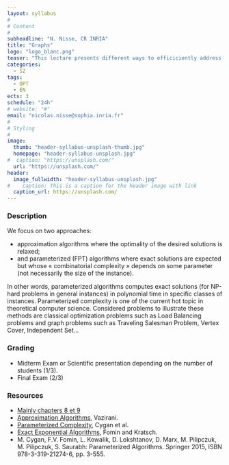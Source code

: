 ```yaml
---
layout: syllabus
#
# Content
#
subheadline: "N. Nisse, CR INRIA"
title: "Graphs"
logo: "logo_blanc.png"
teaser: "This lecture presents different ways to efficiciently address « difficult » (NP-hard) problems."
categories:
  - S2
tags:
  - OPT
  - EN
ects: 3
schedule: "24h"
# website: "#"
email: "nicolas.nisse@sophia.inria.fr"
#
# Styling
#
image:
  thumb: "header-syllabus-unsplash-thumb.jpg"
  homepage: "header-syllabus-unsplash.jpg"
#  caption: "https://unsplash.com/"
  url: "https://unsplash.com/"
header:
  image_fullwidth: "header-syllabus-unsplash.jpg"
#    caption: This is a caption for the header image with link
  caption_url: https://unsplash.com/
---
```


### Description ###

We focus on two approaches: 
 - approximation algorithms where the optimality of the desired solutions is relaxed; 
 - and parameterized (FPT) algorithms where exact solutions are expected but whose « combinatorial complexity » depends on some parameter (not necessarily the size of the instance). 
 
 In other words, parameterized algorithms computes exact solutions (for NP-hard problems in general instances) in polynomial time in specific classes of instances. Parameterized complexity is one of the current hot topic in theoretical computer science. 
Considered problems to illustrate these methods are classical optimization problems such as Load Balancing problems and graph problems such as Traveling Salesman Problem, Vertex Cover, Independent Set…


### Grading ###

- Midterm Exam or Scientific presentation depending on the number of students (1/3).
- Final Exam (2/3)

### Resources ###

- [Mainly chapters 8 et 9](http://www-sop.inria.fr/members/Nicolas.Nisse/lectures/)
- [Approximation Algorithms](https://doc.lagout.org/science/0_Computer%20Science/2_Algorithms/Approximation%20Algorithms%20%5BVazirani%202010-12-01%5D.pdf), Vazirani. 
- [Parameterized Complexity](https://www.mimuw.edu.pl/~malcin/book/parameterized-algorithms.pdf), Cygan et al. 
- [Exact Exponential Algorithms](http://www.ii.uib.no/~fomin/BookEA/BookEA.pdf), Fomin and Kratsch.
- M. Cygan, F.V. Fomin, L. Kowalik, D. Lokshtanov, D. Marx, M. Pilipczuk, M. Pilipczuk, S. Saurabh: Parameterized Algorithms. Springer 2015, ISBN 978-3-319-21274-6, pp. 3-555.
